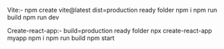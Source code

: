Vite:-
npm create vite@latest
dist=production ready folder
npm i
npm run build
npm run dev

Create-react-app:-
build=production ready folder
npx create-react-app myapp
npm i
npm run build
npm start